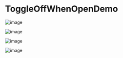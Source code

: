 # ToggleOffWhenOpenDemo

![image](https://github.com/chanoktrue/ToggleOffWhenOpenDemo/assets/3993516/db2831c0-7949-4fda-bb45-609c23820a65)

![image](https://github.com/chanoktrue/ToggleOffWhenOpenDemo/assets/3993516/81f854ec-d5cd-49e8-8ee0-335cd6725d87)

![image](https://github.com/chanoktrue/ToggleOffWhenInactiveDemo/assets/3993516/406081ef-abce-4ac7-a7db-b35d69377328)

![image](https://github.com/chanoktrue/ToggleOffWhenInactiveDemo/assets/3993516/81fce6a2-798e-460e-ab5a-901f7fdb9388)


